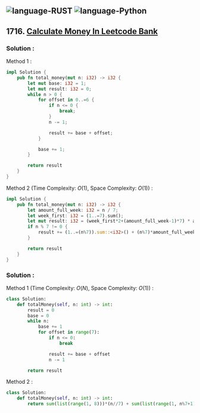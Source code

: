 ![language-RUST](https://img.shields.io/badge/RUST-8d4004?style=for-the-badge&logo=RUST)
![language-Python](https://img.shields.io/badge/Python-ffd43b?style=for-the-badge&logo=PYTHON)
---

## 1716. [Calculate Money In Leetcode Bank](https://leetcode.com/problems/calculate-money-in-leetcode-bank)

### Solution :

Method 1 :
```rust
impl Solution {
    pub fn total_money(mut n: i32) -> i32 {
        let mut base: i32 = 1;
        let mut result: i32 = 0;
        while n > 0 {
            for offset in 0..=6 {
                if n <= 0 {
                    break;
                }
                n -= 1;

                result += base + offset;
            }

            base += 1;
        }

        return result
    }
}
```

Method 2 (Time Complexity: $O(1)$, Space Complexity: $O(1)$) :
```rust
impl Solution {
    pub fn total_money(mut n: i32) -> i32 {
        let amount_full_week: i32 = n / 7;
        let week_first: i32 = (1..=7).sum();
        let mut result: i32 = (week_first*2+(amount_full_week-1)*7) * amount_full_week / 2;
        if n % 7 != 0 {
            result += (1..=(n%7)).sum::<i32>() + (n%7)*amount_full_week;
        }

        return result
    }
}
```

### Solution :

Method 1 (Time Complexity: $O(N)$, Space Complexity: $O(1)$) :
```python
class Solution:
    def totalMoney(self, n: int) -> int:
        result = 0
        base = 0
        while n:
            base += 1
            for offset in range(7):
                if n <= 0:
                    break

                result += base + offset
                n -= 1

        return result
```

Method 2 :
```python
class Solution:
    def totalMoney(self, n: int) -> int:
        return sum(list(range(1, 8)))*(n//7) + sum(list(range(1, n%7+1))) + (sum(list(range(1, n//7)))*7+(n%7)*(n//7) if n > 7 else 0)
```
